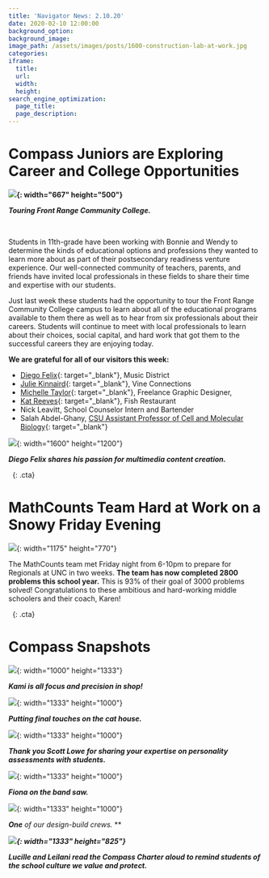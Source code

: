 ```yaml
---
title: 'Navigator News: 2.10.20'
date: 2020-02-10 12:00:00
background_option:
background_image:
image_path: /assets/images/posts/1600-construction-lab-at-work.jpg
categories:
iframe:
  title:
  url:
  width:
  height:
search_engine_optimization:
  page_title:
  page_description:
---
```


# ****Compass Juniors are Exploring Career and College Opportunities****

****![](/assets/images/frontrangetour.jpg){: width="667" height="500"}****

***Touring Front Range Community College.***

&nbsp;

Students in 11th-grade have been working with Bonnie and Wendy to determine the kinds of educational options and professions they wanted to learn more about as part of their postsecondary readiness venture experience. Our well-connected community of teachers, parents, and friends have invited local professionals in these fields to share their time and expertise with our students. &nbsp;

Just last week these students had the opportunity to tour the Front Range Community College campus to learn about all of the educational programs available to them there as well as to hear from six professionals about their careers. Students will continue to meet with local professionals to learn about their choices, social capital, and hard work that got them to the successful careers they are enjoying today. &nbsp;

**We are grateful for all of our visitors this week:**

* [Diego Felix](https://lnkd.in/e6AUuh4){: target="_blank"}, Music District
* [Julie Kinnaird](https://lnkd.in/eqmi7Wt){: target="_blank"}, Vine Connections
* [Michelle Taylor](https://lnkd.in/eqUWvN3){: target="_blank"}, Freelance Graphic Designer,
* [Kat Reeves](https://fishmkt.com/){: target="_blank"}, Fish Restaurant&nbsp;
* Nick Leavitt, School Counselor Intern and Bartender
* Salah Abdel-Ghany,&nbsp;[CSU Assistant Professor of Cell and Molecular Biology](https://www.biology.colostate.edu/faculty-cell-molecular-biology/){: target="_blank"}

![](/assets/images/ccc2-20visitdiegofelix-2.jpg){: width="1600" height="1200"}

***Diego Felix shares his passion for multimedia content creation.***

&nbsp;
{: .cta}

# ****MathCounts Team Hard at Work on a Snowy Friday Evening****

![](/assets/images/mathcounts-team-hard-at-work-on-a-snowy-friday-evening.jpg){: width="1175" height="770"}

The MathCounts team met Friday night from 6-10pm to prepare for Regionals at UNC in two weeks.&nbsp;**The team has now completed 2800 problems this school year.** This is 93% of their goal of 3000 problems solved\! Congratulations to these ambitious and hard-working middle schoolers and their coach, Karen\!

&nbsp;
{: .cta}

# ****Compass Snapshots****

![](/assets/images/img-1057.jpg){: width="1000" height="1333"}

***Kami is all focus and precision in shop\!***

![](/assets/images/putting-final-touches-on-the-cat-house.jpg){: width="1333" height="1000"}

***Putting final touches on the cat house.***

![](/assets/images/thanks-to-scott-lowe-for-sharing-expertise-on-personality-assessments-with-our-students.jpg){: width="1333" height="1000"}

***Thank you Scott Lowe for sharing your expertise on personality assessments with students.***

![](/assets/images/construction-lab-at-work.jpg){: width="1333" height="1000"}

***Fiona on the band saw.***

![](/assets/images/img-1056-3.jpg){: width="1333" height="1000"}

***One**&nbsp;of our design-build crews.&nbsp;***

***![](/assets/images/lucille-and-leilani-read-the-compass-charter-aloud-to-remind-students-of-the-school-culture-we-value-and-want-to-protect.jpg){: width="1333" height="825"}***

***Lucille and Leilani read the Compass Charter aloud to remind students of the school culture we value and protect.***